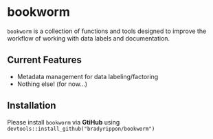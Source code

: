 # bookworm

`bookworm` is a collection of functions and tools designed to improve the workflow of working with data labels and documentation. 

## Current Features

- Metadata management for data labeling/factoring
- Nothing else! (for now...)

## Installation
Please install `bookworm` via **GtiHub** using `devtools::install_github("bradyrippon/bookworm")`
